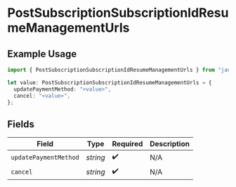 # PostSubscriptionSubscriptionIdResumeManagementUrls

## Example Usage

```typescript
import { PostSubscriptionSubscriptionIdResumeManagementUrls } from "jani-payments/models/operations";

let value: PostSubscriptionSubscriptionIdResumeManagementUrls = {
  updatePaymentMethod: "<value>",
  cancel: "<value>",
};
```

## Fields

| Field                 | Type                  | Required              | Description           |
| --------------------- | --------------------- | --------------------- | --------------------- |
| `updatePaymentMethod` | *string*              | :heavy_check_mark:    | N/A                   |
| `cancel`              | *string*              | :heavy_check_mark:    | N/A                   |